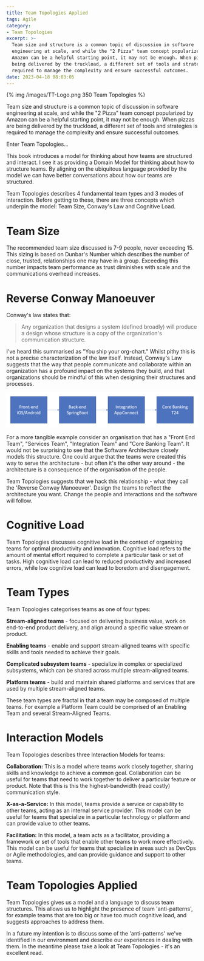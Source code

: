 ```yaml
---
title: Team Topologies Applied
tags: Agile
category: 
- Team Topologies
excerpt: >-
  Team size and structure is a common topic of discussion in software
  engineering at scale, and while the "2 Pizza" team concept popularized by
  Amazon can be a helpful starting point, it may not be enough. When pizzas are
  being delivered by the truckload, a different set of tools and strategies is
  required to manage the complexity and ensure successful outcomes.
date: 2023-04-18 08:03:05
---
```



{% img /images/TT-Logo.png 350 Team Topologies %}

Team size and structure is a common topic of discussion in software engineering at scale, and while the "2 Pizza" team concept popularized by Amazon can be a helpful starting point, it may not be enough. When pizzas are being delivered by the truckload, a different set of tools and strategies is required to manage the complexity and ensure successful outcomes.

Enter Team Topologies...

This book introduces a model for thinking about how teams are structured and interact. I see it as providing a Domain Model for thinking about how to structure teams. By aligning on the ubiquitous language provided by the model we can have better conversations about how our teams are structured.

Team Topologies describes 4 fundamental team types and 3 modes of interaction. Before getting to these, there are three concepts which underpin the model: Team Size, Conway's Law and Cognitive Load.

# Team Size
The recommended team size discussed is 7-9 people, never exceeding 15. This sizing is based on Dunbar's Number which describes the number of close, trusted, relationships one may have in a group. Exceeding this number impacts team performance as trust diminishes with scale and the communications overhead increases.

# Reverse Conway Manoeuver
Conway's law states that:

>Any organization that designs a system (defined broadly) will produce a design whose structure is a copy of the organization's communication structure.

I've heard this summarised as "You ship your org-chart." Whilst pithy this is not a precise characterization of the law itself. Instead, Conway's Law suggests that the way that people communicate and collaborate within an organization has a profound impact on the systems they build, and that organizations should be mindful of this when designing their structures and processes. 

![Is this the org chart or the architecture?](/images/TT-Team.png)

For a more tangible example consider an organisation that has a "Front End Team", "Services Team", "Integration Team" and "Core Banking Team". It would not be surprising to see that the Software Architecture closely models this structure. One could argue that the teams were created this way to serve the architecture - but often it's the other way around - the architecture is a consequence of the organisation of the people.

Team Topologies suggests that we hack this relationship - what they call the 'Reverse Conway Manoeuver'. Design the teams to reflect the architecture you want. Change the people and interactions and the software will follow.

# Cognitive Load
Team Topologies discusses cognitive load in the context of organizing teams for optimal productivity and innovation. Cognitive load refers to the amount of mental effort required to complete a particular task or set of tasks. High cognitive load can lead to reduced productivity and increased errors, while low cognitive load can lead to boredom and disengagement. 

# Team Types
Team Topologies categorises teams as one of four types:

**Stream-aligned teams** - focused on delivering business value, work on end-to-end product delivery, and align around a specific value stream or product.

**Enabling teams** - enable and support stream-aligned teams with specific skills and tools needed to achieve their goals.

**Complicated subsystem teams** - specialize in complex or specialized subsystems, which can be shared across multiple stream-aligned teams.

**Platform teams** - build and maintain shared platforms and services that are used by multiple stream-aligned teams.

These team types are fractal in that a team may be composed of multiple teams. For example a Platform Team could be comprised of an Enabling Team and several Stream-Aligned Teams.

# Interaction Models

Team Topologies describes three Interaction Models for teams:

**Collaboration:** This is a model where teams work closely together, sharing skills and knowledge to achieve a common goal. Collaboration can be useful for teams that need to work together to deliver a particular feature or product. Note that this is this the highest-bandwidth (read costly) communication style.

**X-as-a-Service:** In this model, teams provide a service or capability to other teams, acting as an internal service provider. This model can be useful for teams that specialize in a particular technology or platform and can provide value to other teams.

**Facilitation:** In this model, a team acts as a facilitator, providing a framework or set of tools that enable other teams to work more effectively. This model can be useful for teams that specialize in areas such as DevOps or Agile methodologies, and can provide guidance and support to other teams.

# Team Topologies Applied
Team Topologies gives us a model and a language to discuss team structures. This allows us to highlight the presence of team 'anti-patterns', for example teams that are too big or have too much cognitive load, and suggests approaches to address them. 

In a future my intention is to discuss some of the 'anti-patterns' we've identified in our environment and describe our experiences in dealing with them. In the meantime please take a look at Team Topologies - it's an excellent read.
